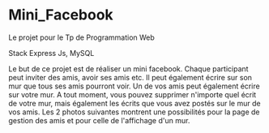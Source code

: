 # Mini_Facebook
Le projet pour le Tp de Programmation Web

Stack Express Js, MySQL

Le but de ce projet est de réaliser un mini facebook. 
Chaque participant peut inviter des amis, avoir ses amis etc. 
Il peut également écrire sur son mur que tous ses amis pourront voir. 
Un de vos amis peut également écrire sur votre mur. 
A tout moment, vous pouvez supprimer n'importe quel écrit de votre mur, mais également les écrits que vous avez postés sur le mur de vos amis. 
Les 2 photos suivantes montrent une possibilités pour la page de gestion des amis et pour celle de l'affichage d'un mur. 
